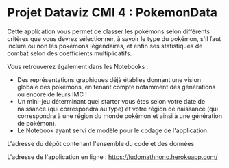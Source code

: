 # Projet Dataviz CMI 4 : PokemonData

Cette application vous permet de classer les pokémons selon différents critères que vous devrez sélectionner, à savoir le type du pokémon, s'il faut inclure ou non les pokémons légendaires, et enfin ses statistiques de combat selon des coefficients multiplicatifs. 

Vous retrouverez également dans les Notebooks :
  - Des représentations graphiques déjà établies donnant une vision globale des pokémons, en tenant compte notamment des générations ou encore de leurs IMC !
  - Un mini-jeu déterminant quel starter vous êtes selon votre date de naissance (qui correspondra au type) et votre région de naissance (qui correspondra à une région du monde pokémon et ainsi à une génération de pokémon). 
  - Le Notebook ayant servi de modèle pour le codage de l'application.
  
  L'adresse du dépôt contenant l'ensemble du code et des données
  
  L'adresse de l'application en ligne : https://ludomathnono.herokuapp.com/
